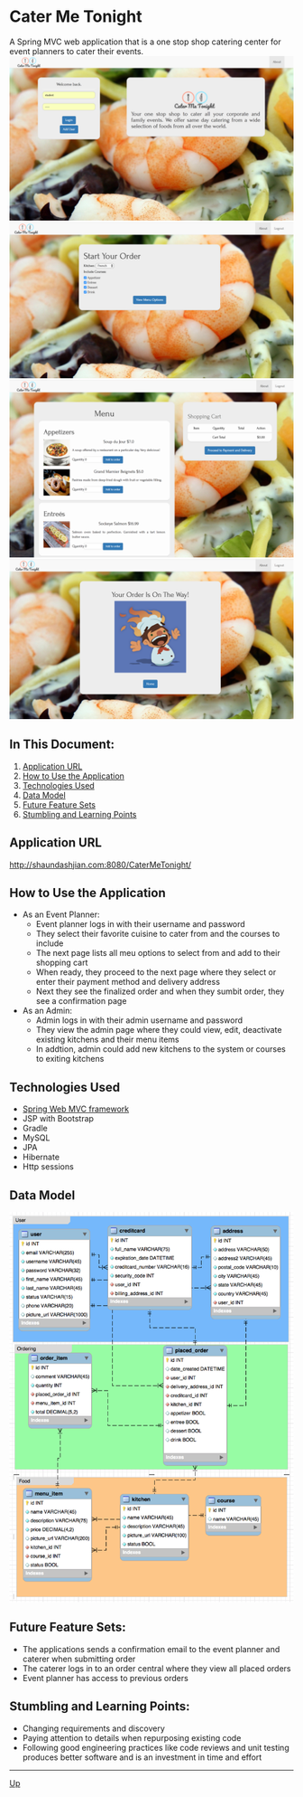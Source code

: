 # Cater Me Tonight
A Spring MVC web application that is a one stop shop catering center for event planners to cater their events.
![alt text](website.png "CaterMeTonight")
![alt text](start-order.png "Start Order")
![alt text](menu.png "Menu")
![alt text](confirmation.png "Confirmation")

## In This Document:
1. [Application URL](#application-url)
2. [How to Use the Application](#how-to-use-the-application)
3. [Technologies Used](#technologies-used)
4. [Data Model](#data-model)
5. [Future Feature Sets](#future-feature-sets)
6. [Stumbling and Learning Points](#stumbling-and-learning-points)

## Application URL
http://shaundashjian.com:8080/CaterMeTonight/

## How to Use the Application
* As an Event Planner:
  * Event planner logs in with their username and password
  * They select their favorite cuisine to cater from and the courses to include
  * The next page lists all meu options to select from and add to their shopping cart 
  * When ready, they proceed to the next page where they select or enter their payment method and delivery address
  * Next they see the finalized order and when they sumbit order, they see a confirmation page
* As an Admin:
  * Admin logs in with their admin username and password
  * They view the admin page where they could view, edit, deactivate existing kitchens and their menu items
  * In addtion, admin could add new kitchens to the system or courses to exiting kitchens


## Technologies Used
  * [Spring Web MVC framework](https://docs.spring.io/spring/docs/current/spring-framework-reference/html/mvc.html)
  * JSP with Bootstrap
  * Gradle
  * MySQL
  * JPA 
  * Hibernate
  * Http sessions
  
  
## Data Model
![alt text](data-model.png "Data Model")

## Future Feature Sets:
  * The applications sends a confirmation email to the event planner and caterer when submitting order
  * The caterer logs in to an order central where they view all placed orders
  * Event planner has access to previous orders
  
## Stumbling and Learning Points:
  * Changing requirements and discovery
  * Paying attention to details when repurposing existing code
  * Following good engineering practices like code reviews and unit testing produces better software and is an investment in time and effort
  <hr>

[Up](README.md)
